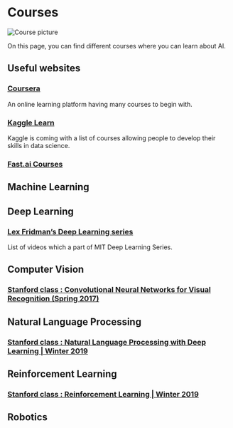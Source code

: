# Courses 

![Course picture](https://cdn.pixabay.com/photo/2018/05/19/00/53/online-3412473_960_720.jpg)

On this page, you can find different courses where you can learn about AI. 

## Useful websites

### [Coursera](https://www.coursera.org/courses?query=artificial%20intelligence)

An online learning platform having many courses to begin with. 	

### [Kaggle Learn](https://www.kaggle.com/learn/overview)

Kaggle is coming with a list of courses allowing people to develop their skills in data science.  

### [Fast.ai Courses](https://course.fast.ai/)

## Machine Learning

## Deep Learning

### [Lex Fridman’s Deep Learning series](https://www.youtube.com/watch?v=0VH1Lim8gL8&list=PLrAXtmErZgOeiKm4sgNOknGvNjby9efdf)

List of videos which a part of MIT Deep Learning Series.

## Computer Vision

### [Stanford class : Convolutional Neural Networks for Visual Recognition (Spring 2017)](https://www.youtube.com/playlist?list=PL3FW7Lu3i5JvHM8ljYj-zLfQRF3EO8sYv&fbclid=IwAR2Pnc0QrmOnpukExYUl0Ke6yfM-eoouo_xqPZgSSZRwti2Tp7c3lp-xEG0)

## Natural Language Processing 

### [Stanford class : Natural Language Processing with Deep Learning | Winter 2019](https://www.youtube.com/playlist?list=PLoROMvodv4rOhcuXMZkNm7j3fVwBBY42z)

## Reinforcement Learning 

### [Stanford class : Reinforcement Learning | Winter 2019](https://www.youtube.com/watch?v=FgzM3zpZ55o&list=PLoROMvodv4rOSOPzutgyCTapiGlY2Nd8u)

## Robotics 










